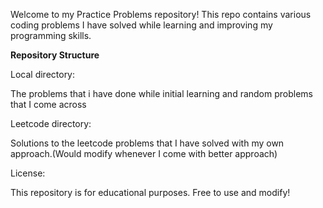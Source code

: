 Welcome to my Practice Problems repository! This repo contains various coding problems I have solved while learning and improving my programming skills.


**Repository Structure**

Local directory:

The problems that i have done while initial learning and random problems that I come across

Leetcode directory:

Solutions to the leetcode problems that I have solved with my own approach.(Would modify whenever I come with better approach)

License:

This repository is for educational purposes. Free to use and modify!
